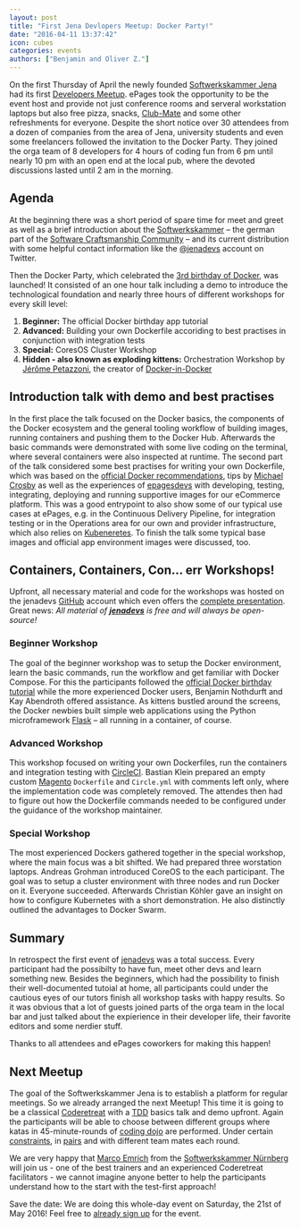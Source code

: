 ```yaml
---
layout: post
title: "First Jena Devlopers Meetup: Docker Party!"
date: "2016-04-11 13:37:42"
icon: cubes
categories: events
authors: ["Benjamin and Oliver Z."]
---
```


On the first Thursday of April the newly founded [Softwerkskammer Jena](https://www.softwerkskammer.org/groups/jena) had its first [Developers Meetup](www.meetup.com/jenadevs).
ePages took the opportunity to be the event host and provide not just conference rooms and serveral workstation laptops but also free pizza, snacks, [Club-Mate](https://de.wikipedia.org/wiki/Club-Mate) and some other refreshments for everyone.
Despite the short notice over 30 attendees from a dozen of companies from the area of Jena, university students and even some freelancers followed the invitation to the Docker Party.
They joined the orga team of 8 developers for 4 hours of coding fun from 6 pm until nearly 10 pm with an open end at the local pub, where the devoted discussions lasted until 2 am in the morning.

## Agenda

At the beginning there was a short period of spare time for meet and greet as well as a brief introduction about the [Softwerkskammer](softwerkskammer.org) – the german part of the [Software Craftsmanship Community](http://manifesto.softwarecraftsmanship.org) – and its current distribution with some helpful contact information like the [@jenadevs](https://twitter.com/jenadevs) account on Twitter.

Then the Docker Party, which celebrated the [3rd birthday of Docker](https://www.docker.com/community/docker-birthday-3), was launched! 
It consisted of an one hour talk including a demo to introduce the technological foundation and nearly three hours of different workshops for every skill level:

  1. **Beginner:** The official Docker birthday app tutorial
  1. **Advanced:** Building your own Dockerfile accoriding to best practises in conjunction with integration tests 
  1. **Special:** CoresOS Cluster Workshop
  1. **Hidden - also known as exploding kittens:** Orchestration Workshop by [Jérôme Petazzoni](https://twitter.com/jpetazzo), the creator of [Docker-in-Docker](https://github.com/jpetazzo/dind) 

## Introduction talk with demo and best practises

In the first place the talk focused on the Docker basics, the components of the Docker ecosystem and the general tooling workflow of building images, running containers and pushing them to the Docker Hub.
Afterwards the basic commands were demonstrated with some live coding on the terminal, where several containers were also inspected at runtime.
The second part of the talk considered some best practises for writing your own Dockerfile, which was based on the [official Docker recommendations](https://docs.docker.com/engine/userguide/eng-image/dockerfile_best-practices), tips by [Michael](http://crosbymichael.com/dockerfile-best-practices.html) [Crosby](http://crosbymichael.com/dockerfile-best-practices-take-2.html) as well as the experiences of [epagesdevs](http://twitter.com/epagesdevs) with developing, testing, integrating, deploying and running supportive images for our eCommerce platform.
This was a good entrypoint to also show some of our typical use cases at ePages, e.g. in the Continuous Delivery Pipeline, for integration testing or in the Operations area for our own and provider infrastructure, which also relies on [Kubeneretes](http://kubernetes.io).
To finish the talk some typical base images and official app environment images were discussed, too.

## Containers, Containers, Con... err Workshops!

Upfront, all necessary material and code for the workshops was hosted on the jenadevs [GitHub](https://github.com/jenadevs) account which even offers the [complete presentation](https://github.com/jenadevs/jenadevs-meetup-001-docker-party).
Great news: _All material of **[jenadevs](https://github.com/jenadevs)** is free and will always be open-source!_

### Beginner Workshop

The goal of the beginner workshop was to setup the Docker environment, learn the basic commands, run the workflow and get familiar with Docker Compose.
For this the participants followed the [official Docker birthday tutorial](https://github.com/docker/docker-birthday-3/blob/master/tutorial.md) while the more experienced Docker users, Benjamin Nothdurft and Kay Abendroth offered assistance.
As kittens bustled around the screens, the Docker newbies built simple web applications using the Python microframework [Flask](http://flask.pocoo.org/) – all running in a container, of course.

### Advanced Workshop

This workshop focused on writing your own Dockerfiles, run the containers and integration testing with [CircleCI](https://circleci.com). Bastian Klein prepared an empty custom [Magento](https://magento.com) `Dockerfile` and `Circle.yml` with comments left only, where the implementation code was completely removed.
The attendes then had to figure out how the Dockerfile commands needed to be configured under the guidance of the workshop maintainer.

### Special Workshop

The most experienced Dockers gathered together in the special workshop, where the main focus was a bit shifted. We had prepared three worstation laptops. Andreas Grohman introduced CoreOS to the each participant. The goal was to setup a cluster environment with three nodes and run Docker on it.
Everyone succeeded.
Afterwards Christian Köhler gave an insight on how to configure Kubernetes with a short demonstration. He also distinctly outlined the advantages to Docker Swarm.

## Summary 

In retrospect the first event of [jenadevs](https://twitter.com/jenadevs) was a total success. Every participant had the possibilty to have fun, meet other devs and learn something new.
Besides the beginners, which had the possibility to finish their well-documented tutoial at home, all participants could under the cautious eyes of our tutors finish all workshop tasks with happy results. So it was obvious that a lot of guests joined parts of the orga team in the local bar and just talked about the expierience in their developer life, their favorite editors and some nerdier stuff.

Thanks to all attendees and ePages coworkers for making this happen!

## Next Meetup

The goal of the Softwerkskammer Jena is to establish a platform for regular meetings. So we already arranged the next Meetup! This time it is going to be a classical [Coderetreat](http://coderetreat.org) with a [TDD](https://en.wikipedia.org/wiki/Test-driven_development) basics talk and demo upfront.
Again the participants will be able to choose between different groups where katas in 45-minute-rounds of [coding dojo](http://ccd-school.de/coding-dojo/) are performed. Under certain [constraints](http://coderetreat.org/facilitating/activity-catalog), in [pairs](https://en.wikipedia.org/wiki/Pair_programming) and with different team mates each round.

We are very happy that [Marco Emrich](https://twitter.com/marcoemrich) from the [Softwerkskammer Nürnberg](https://www.softwerkskammer.org/groups/nuernberg) will join us - one of the best trainers and an experienced Coderetreat facilitators - we cannot imagine anyone better to help the participants understand how to the start with the test-first approach!

Save the date: We are doing this whole-day event on Saturday, the 21st of May 2016! Feel free to [already sign up](www.meetup.com/jenadevs) for the event.
